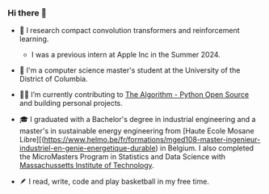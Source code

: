 ### Hi there 👋

- 🔭 I research compact convolution transformers and reinforcement learning. 
  - I was a previous intern at Apple Inc in the Summer 2024.

- 🏢 I'm a computer science master's student at the University of the District of Columbia.

- 🧑‍🎓 I’m currently contributing to [The Algorithm - Python Open Source](https://github.com/TheAlgorithms) and building personal projects.

- 🎓 I graduated with a Bachelor's degree in industrial engineering and a master's in sustainable energy engineering from [Haute Ecole Mosane Libre][(https://www.helmo.be/fr/formations/mged108-master-ingenieur-industriel-en-genie-energetique-durable) in Belgium. I also completed the MicroMasters Program in Statistics and Data Science with [Massachussetts Institute of Technology](https://www.edx.org/masters/micromasters/mitx-statistics-and-data-science-general-track?utm_medium=partner-marketing&utm_source=sem&utm_campaign=mitx&utm_term=&utm_content=program-aw-us-fy25&gad_source=1&gclid=CjwKCAjwx4O4BhAnEiwA42SbVB0i4Xl0fY4-WZS5W85DJkRWFBc3jDCin2nlbkWVww999DKBRNT7wBoCT6oQAvD_BwE). 

- 🪶 I read, write, code and play basketball in my free time.
